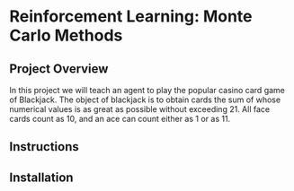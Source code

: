 # Reinforcement Learning: Monte Carlo Methods

## Project Overview
In this project we will teach an agent to play the popular casino card game of Blackjack. The object of blackjack is to obtain cards the sum of whose numerical values is as great as possible without exceeding 21. All face cards count as 10, and an ace can count either as 1 or as 11.

## Instructions

## Installation


